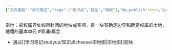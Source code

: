 ```yaml
---
{"文件类别":"学习笔记","tags":["知识点","民法","物权"],"dg-publish":true,"permalink":"/学习笔记studyup/知识点cheese/宗地/","dgPassFrontmatter":true,"created":"2024-10-04T21:28:04.972+08:00","updated":"2024-10-25T12:44:39.569+08:00"}
---
```


宗地：被权属界址线所封闭的地块或空间，是一块有确定边界和确定权属的土地，地籍的基本单元 #背诵/概念 
- 通过[[学习笔记studyup/知识点cheese/宗地图\|宗地图]]反映